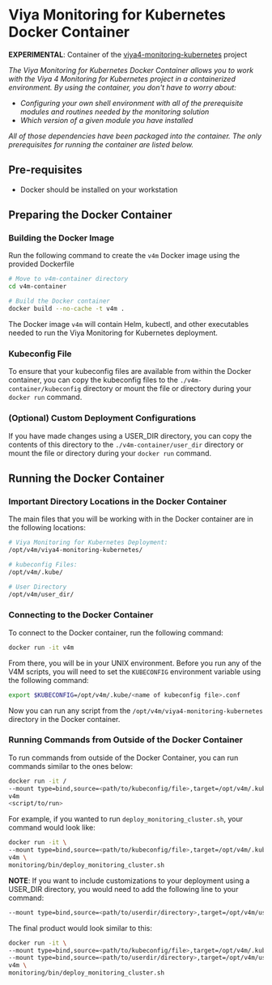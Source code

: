 # Viya Monitoring for Kubernetes Docker Container

**EXPERIMENTAL**:  Container of the [viya4-monitoring-kubernetes](https://github.com/sassoftware/viya4-monitoring-kubernetes)
project

_The Viya Monitoring for Kubernetes Docker Container allows you to work with the Viya 4 Monitoring for Kubernetes project in a containerized environment. By using the container, you don't have to worry about:_

* _Configuring your own shell environment with all of the prerequisite modules and routines needed by the monitoring solution_
* _Which version of a given module you have installed_

 _All of those dependencies have been packaged into the container. The only prerequisites for running the container are listed below._

## Pre-requisites

* Docker should be installed on your workstation

## Preparing the Docker Container

### Building the Docker Image

Run the following command to create the `v4m` Docker image using the provided Dockerfile

```bash
# Move to v4m-container directory
cd v4m-container

# Build the Docker container
docker build --no-cache -t v4m .
```

The Docker image `v4m` will contain Helm, kubectl, and other executables needed to run the Viya Monitoring for Kubernetes deployment.

### Kubeconfig File

To ensure that your kubeconfig files are available from within the Docker container, you can copy the kubeconfig files to the `./v4m-container/kubeconfig` directory or mount the file or directory during your `docker run` command.

### (Optional) Custom Deployment Configurations

If you have made changes using a USER_DIR directory, you can copy the contents of this directory to the `./v4m-container/user_dir` directory or mount the file or directory during your `docker run` command.

## Running the Docker Container

### Important Directory Locations in the Docker Container

The main files that you will be working with in the Docker container are in the following locations:

```bash
# Viya Monitoring for Kubernetes Deployment:
/opt/v4m/viya4-monitoring-kubernetes/

# kubeconfig Files:
/opt/v4m/.kube/

# User Directory
/opt/v4m/user_dir/
```

### Connecting to the Docker Container

To connect to the Docker container, run the following command:

```bash
docker run -it v4m
```

From there, you will be in your UNIX environment.  Before you run any of the V4M scripts, you
will need to set the `KUBECONFIG` environment variable using the following command:

```bash
export $KUBECONFIG=/opt/v4m/.kube/<name of kubeconfig file>.conf
```

Now you can run any script from the `/opt/v4m/viya4-monitoring-kubernetes` directory in the Docker container.

### Running Commands from Outside of the Docker Container

To run commands from outside of the Docker Container, you can run commands similar to the ones below:

```bash
docker run -it /
--mount type=bind,source=<path/to/kubeconfig/file>,target=/opt/v4m/.kube/config
v4m
<script/to/run>
```

For example, if you wanted to run `deploy_monitoring_cluster.sh`, your command would look like:

```bash
docker run -it \
--mount type=bind,source=<path/to/kubeconfig/file>,target=/opt/v4m/.kube/config \
v4m \
monitoring/bin/deploy_monitoring_cluster.sh
```

**NOTE**: If you want to include customizations to your deployment using a USER_DIR directory, you would need to add the following line to your command:

```bash
--mount type=bind,source=<path/to/userdir/directory>,target=/opt/v4m/user_dir
```

The final product would look similar to this:

```bash
docker run -it \
--mount type=bind,source=<path/to/kubeconfig/file>,target=/opt/v4m/.kube/config \
--mount type=bind,source=<path/to/userdir/directory>,target=/opt/v4m/user_dir \
v4m \
monitoring/bin/deploy_monitoring_cluster.sh
```
